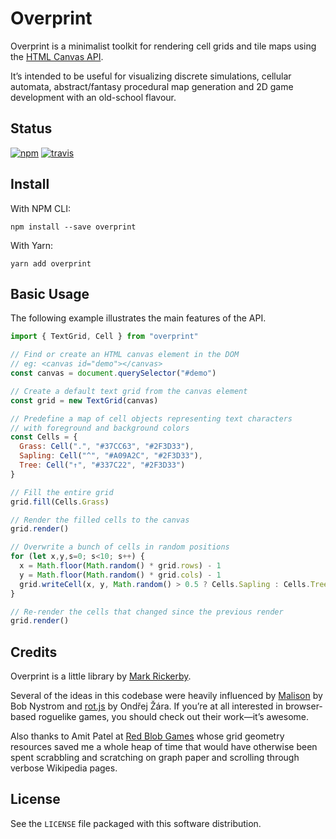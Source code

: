 # Overprint

Overprint is a minimalist toolkit for rendering cell grids and tile maps using the [HTML Canvas API](https://developer.mozilla.org/en-US/docs/Web/API/Canvas_API).

It’s intended to be useful for visualizing discrete simulations, cellular automata, abstract/fantasy procedural map generation and 2D game development with an old-school flavour.

## Status

[![npm](https://img.shields.io/npm/v/overprint.svg)](https://npmjs.org/package/overprint)
[![travis](https://img.shields.io/travis/maetl/overprint.svg)](https://travis-ci.org/maetl/overprint)

## Install

With NPM CLI:

```
npm install --save overprint
```

With Yarn:

```
yarn add overprint
```

## Basic Usage

The following example illustrates the main features of the API.

```js
import { TextGrid, Cell } from "overprint"

// Find or create an HTML canvas element in the DOM
// eg: <canvas id="demo"></canvas>
const canvas = document.querySelector("#demo")

// Create a default text grid from the canvas element
const grid = new TextGrid(canvas)

// Predefine a map of cell objects representing text characters
// with foreground and background colors
const Cells = {
  Grass: Cell(".", "#37CC63", "#2F3D33"),
  Sapling: Cell("^", "#A09A2C", "#2F3D33"),
  Tree: Cell("↑", "#337C22", "#2F3D33")
}

// Fill the entire grid
grid.fill(Cells.Grass)

// Render the filled cells to the canvas
grid.render()

// Overwrite a bunch of cells in random positions
for (let x,y,s=0; s<10; s++) {
  x = Math.floor(Math.random() * grid.rows) - 1
  y = Math.floor(Math.random() * grid.cols) - 1
  grid.writeCell(x, y, Math.random() > 0.5 ? Cells.Sapling : Cells.Tree)
}

// Re-render the cells that changed since the previous render
grid.render()
```

## Credits

Overprint is a little library by [Mark Rickerby](http://maetl.net).

Several of the ideas in this codebase were heavily influenced by [Malison](https://github.com/munificent/malison) by Bob Nystrom and [rot.js](https://github.com/ondras/rot.js) by Ondřej Žára. If you’re at all interested in browser-based roguelike games, you should check out their work—it’s awesome.

Also thanks to Amit Patel at [Red Blob Games](http://www.redblobgames.com/) whose grid geometry resources saved me a whole heap of time that would have otherwise been spent scrabbling and scratching on graph paper and scrolling through verbose Wikipedia pages.

## License

See the `LICENSE` file packaged with this software distribution.
